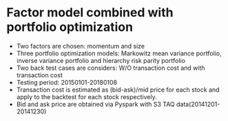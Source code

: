 # Factor model combined with portfolio optimization
- Two factors are chosen: momentum and size
- Three portfolio optimization models: Markowitz mean variance portfolio, inverse variance portfolio and hierarchy risk parity portfolio
- Two back test cases are considers: W/O transaction cost and with transaction cost
- Testing period: 20150101-20180108
- Transaction cost is estimated as (bid-ask)/mid price for each stock and apply to the backtest for each stock respectively.
- Bid and ask price are obtained via Pyspark with S3 TAQ data(20141201-20141230)
